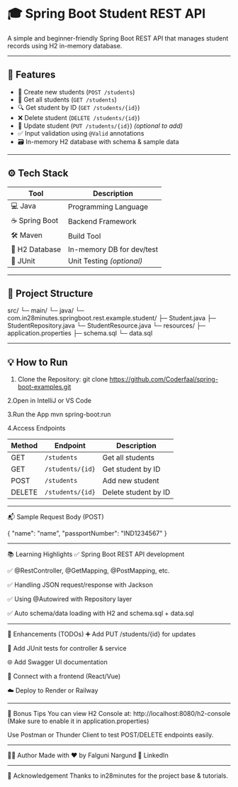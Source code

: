 # 🎓 Spring Boot Student REST API

A simple and beginner-friendly Spring Boot REST API that manages student records using H2 in-memory database.

---

## 🚀 Features

- 🧾 Create new students (`POST /students`)
- 📄 Get all students (`GET /students`)
- 🔍 Get student by ID (`GET /students/{id}`)
- ❌ Delete student (`DELETE /students/{id}`)
- 🔄 Update student (`PUT /students/{id}`) *(optional to add)*
- ✅ Input validation using `@Valid` annotations
- 🗃 In-memory H2 database with schema & sample data

---

## ⚙️ Tech Stack

| Tool            | Description                        |
|-----------------|------------------------------------|
| 💻 Java         | Programming Language               |
| ☕ Spring Boot   | Backend Framework                  |
| 🛠 Maven         | Build Tool                         |
| 💾 H2 Database  | In-memory DB for dev/test          |
| 🧪 JUnit        | Unit Testing *(optional)*          |

---

## 📁 Project Structure

src/
└─ main/
└─ java/
└─ com.in28minutes.springboot.rest.example.student/
├─ Student.java
├─ StudentRepository.java
└─ StudentResource.java
└─ resources/
├─ application.properties
├─ schema.sql
└─ data.sql



---

## 💡 How to Run

1. Clone the Repository:
git clone https://github.com/Coderfaal/spring-boot-examples.git

2.Open in IntelliJ or VS Code

3.Run the App
mvn spring-boot:run

4.Access Endpoints

| Method | Endpoint         | Description          |
| ------ | ---------------- | -------------------- |
| GET    | `/students`      | Get all students     |
| GET    | `/students/{id}` | Get student by ID    |
| POST   | `/students`      | Add new student      |
| DELETE | `/students/{id}` | Delete student by ID |

---

📬 Sample Request Body (POST)

{
  "name": "name",
  "passportNumber": "IND1234567"
}

---

📚 Learning Highlights
✅ Spring Boot REST API development

✅ @RestController, @GetMapping, @PostMapping, etc.

✅ Handling JSON request/response with Jackson

✅ Using @Autowired with Repository layer

✅ Auto schema/data loading with H2 and schema.sql + data.sql

---

🎯 Enhancements (TODOs)
 ➕ Add PUT /students/{id} for updates

 🧪 Add JUnit tests for controller & service

 🌐 Add Swagger UI documentation

 🎨 Connect with a frontend (React/Vue)

 ☁️ Deploy to Render or Railway

 ---

 🧠 Bonus Tips
You can view H2 Console at:
http://localhost:8080/h2-console
(Make sure to enable it in application.properties)

Use Postman or Thunder Client to test POST/DELETE endpoints easily.


 ---

 🧑‍💻 Author
Made with ❤️ by Falguni Nargund
🔗 LinkedIn


 ---

 🙏 Acknowledgement
Thanks to in28minutes for the project base & tutorials.

